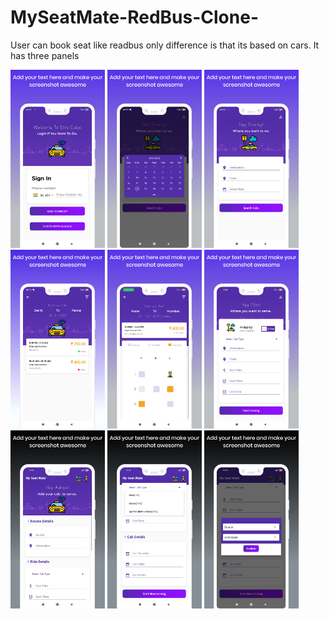 # MySeatMate-RedBus-Clone-
User can book seat like readbus only  difference is that its based on cars. It has three panels
<div class="row">
    <img src="https://github.com/SURAJ1399/Images/blob/master/tia2683474308897068193.png" width="30%">
<img src="https://github.com/SURAJ1399/Images/blob/master/tia5850504881599364019.png" width="30%">

  <img src="https://github.com/SURAJ1399/Images/blob/master/tia6561358428276414952.png" width="30%">

</div>
<div class="row">
    <img src="https://github.com/SURAJ1399/Images/blob/master/tia3510724615385717688.png" width="30%">
<img src="https://github.com/SURAJ1399/Images/blob/master/tia5659153848293884047.png" width="30%">

  <img src="https://github.com/SURAJ1399/Images/blob/master/tia2345447763576894053.png" width="30%">

</div>
<div class="row">
    <img src="https://github.com/SURAJ1399/Images/blob/master/tia1231725258295931946.png" width="30%">
<img src="https://github.com/SURAJ1399/Images/blob/master/tia1817541210825255763.png" width="30%">

  <img src="https://github.com/SURAJ1399/Images/blob/master/tia6599547371229960000.png" width="30%">

</div>
